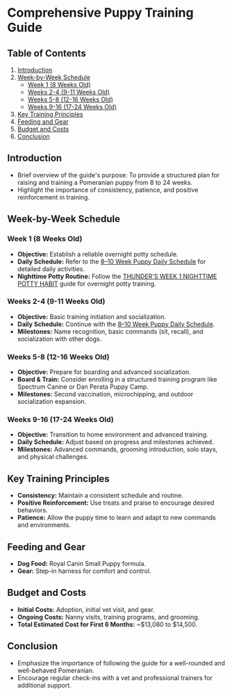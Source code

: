 # Comprehensive Puppy Training Guide

## Table of Contents
1. [Introduction](#introduction)
2. [Week-by-Week Schedule](#week-by-week-schedule)
   - [Week 1 (8 Weeks Old)](#week-1-8-weeks-old)
   - [Weeks 2-4 (9-11 Weeks Old)](#weeks-2-4-9-11-weeks-old)
   - [Weeks 5-8 (12-16 Weeks Old)](#weeks-5-8-12-16-weeks-old)
   - [Weeks 9-16 (17-24 Weeks Old)](#weeks-9-16-17-24-weeks-old)
3. [Key Training Principles](#key-training-principles)
4. [Feeding and Gear](#feeding-and-gear)
5. [Budget and Costs](#budget-and-costs)
6. [Conclusion](#conclusion)

## Introduction
- Brief overview of the guide's purpose: To provide a structured plan for raising and training a Pomeranian puppy from 8 to 24 weeks.
- Highlight the importance of consistency, patience, and positive reinforcement in training.

## Week-by-Week Schedule

### Week 1 (8 Weeks Old)
- **Objective:** Establish a reliable overnight potty schedule.
- **Daily Schedule:** Refer to the [8–10 Week Puppy Daily Schedule](Puppy_Schedule_8-10_Weeks.md) for detailed daily activities.
- **Nighttime Potty Routine:** Follow the [THUNDER'S WEEK 1 NIGHTTIME POTTY HABIT](Nightime%20Guide) guide for overnight potty training.

### Weeks 2-4 (9-11 Weeks Old)
- **Objective:** Basic training initiation and socialization.
- **Daily Schedule:** Continue with the [8–10 Week Puppy Daily Schedule](Puppy_Schedule_8-10_Weeks.md).
- **Milestones:** Name recognition, basic commands (sit, recall), and socialization with other dogs.

### Weeks 5-8 (12-16 Weeks Old)
- **Objective:** Prepare for boarding and advanced socialization.
- **Board & Train:** Consider enrolling in a structured training program like Spectrum Canine or Dan Perata Puppy Camp.
- **Milestones:** Second vaccination, microchipping, and outdoor socialization expansion.

### Weeks 9-16 (17-24 Weeks Old)
- **Objective:** Transition to home environment and advanced training.
- **Daily Schedule:** Adjust based on progress and milestones achieved.
- **Milestones:** Advanced commands, grooming introduction, solo stays, and physical challenges.

## Key Training Principles
- **Consistency:** Maintain a consistent schedule and routine.
- **Positive Reinforcement:** Use treats and praise to encourage desired behaviors.
- **Patience:** Allow the puppy time to learn and adapt to new commands and environments.

## Feeding and Gear
- **Dog Food:** Royal Canin Small Puppy formula.
- **Gear:** Step-in harness for comfort and control.

## Budget and Costs
- **Initial Costs:** Adoption, initial vet visit, and gear.
- **Ongoing Costs:** Nanny visits, training programs, and grooming.
- **Total Estimated Cost for First 6 Months:** ~$13,080 to $14,500.

## Conclusion
- Emphasize the importance of following the guide for a well-rounded and well-behaved Pomeranian.
- Encourage regular check-ins with a vet and professional trainers for additional support. 